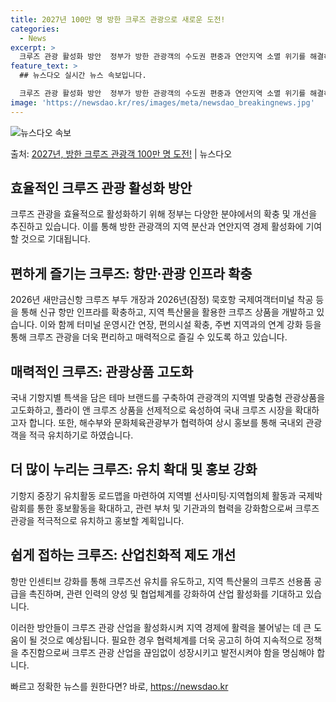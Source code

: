 ```yaml
---
title: 2027년 100만 명 방한 크루즈 관광으로 새로운 도전!
categories:
  - News
excerpt: >
  크루즈 관광 활성화 방안  정부가 방한 관광객의 수도권 편중과 연안지역 소멸 위기를 해결하는 방안으로 크루즈…
feature_text: >
  ## 뉴스다오 실시간 뉴스 속보입니다.

  크루즈 관광 활성화 방안  정부가 방한 관광객의 수도권 편중과 연안지역 소멸 위기를 해결하는 방안으로 크루즈…
image: 'https://newsdao.kr/res/images/meta/newsdao_breakingnews.jpg'
---
```


![뉴스다오 속보](https://newsdao.kr/res/images/meta/newsdao_breakingnews.jpg)

<p>출처: <a href="https://newsdao.kr/4276" rel="dofollow">2027년, 방한 크루즈 관광객 100만 명 도전!</a> | 뉴스다오</p>

<h2 data-ke-size="size26">효율적인 크루즈 관광 활성화 방안</h2>
크루즈 관광을 효율적으로 활성화하기 위해 정부는 다양한 분야에서의 확충 및 개선을 추진하고 있습니다. 이를 통해 방한 관광객의 지역 분산과 연안지역 경제 활성화에 기여할 것으로 기대됩니다.

<h2 data-ke-size="size24">편하게 즐기는 크루즈: 항만·관광 인프라 확충</h2>
<p data-ke-size="size16">2026년 새만금신항 크루즈 부두 개장과 2026년(잠정) 묵호항 국제여객터미널 착공 등을 통해 신규 항만 인프라를 확충하고, 지역 특산물을 활용한 크루즈 상품을 개발하고 있습니다. 이와 함께 터미널 운영시간 연장, 편의시설 확충, 주변 지역과의 연계 강화 등을 통해 크루즈 관광을 더욱 편리하고 매력적으로 즐길 수 있도록 하고 있습니다.</p>

<h2 data-ke-size="size24">매력적인 크루즈: 관광상품 고도화</h2>
<p data-ke-size="size16">국내 기항지별 특색을 담은 테마 브랜드를 구축하여 관광객의 지역별 맞춤형 관광상품을 고도화하고, 플라이 앤 크루즈 상품을 선제적으로 육성하여 국내 크루즈 시장을 확대하고자 합니다. 또한, 해수부와 문화체육관광부가 협력하여 상시 홍보를 통해 국내외 관광객을 적극 유치하기로 하였습니다.</p>

<h2 data-ke-size="size24">더 많이 누리는 크루즈: 유치 확대 및 홍보 강화</h2>
<p data-ke-size="size16">기항지 중장기 유치활동 로드맵을 마련하여 지역별 선사미팅·지역협의체 활동과 국제박람회를 통한 홍보활동을 확대하고, 관련 부처 및 기관과의 협력을 강화함으로써 크루즈 관광을 적극적으로 유치하고 홍보할 계획입니다.</p>

<h2 data-ke-size="size24">쉽게 접하는 크루즈: 산업친화적 제도 개선</h2>
<p data-ke-size="size16">항만 인센티브 강화를 통해 크루즈선 유치를 유도하고, 지역 특산물의 크루즈 선용품 공급을 촉진하며, 관련 인력의 양성 및 협업체계를 강화하여 산업 활성화를 기대하고 있습니다.</p>

이러한 방안들이 크루즈 관광 산업을 활성화시켜 지역 경제에 활력을 불어넣는 데 큰 도움이 될 것으로 예상됩니다. 필요한 경우 협력체계를 더욱 공고히 하여 지속적으로 정책을 추진함으로써 크루즈 관광 산업을 끊임없이 성장시키고 발전시켜야 함을 명심해야 합니다. 

빠르고 정확한 뉴스를 원한다면? 바로, <a href="https://newsdao.kr" rel="dofollow">https://newsdao.kr</a>


